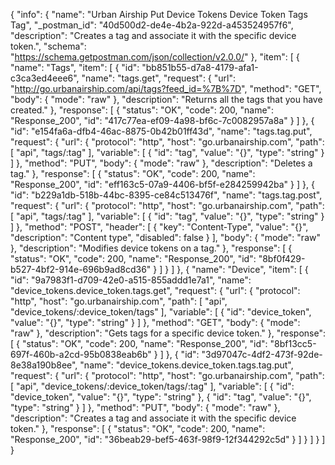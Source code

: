{
  "info": {
    "name": "Urban Airship Put Device Tokens Device Token Tags Tag",
    "_postman_id": "40d500d2-de4e-4b2a-922d-a453524957f6",
    "description": "Creates a tag and associate it with the specific device token.",
    "schema": "https://schema.getpostman.com/json/collection/v2.0.0/"
  },
  "item": [
    {
      "name": "Tags",
      "item": [
        {
          "id": "bb851b55-d7a8-4179-afa1-c3ca3ed4eee6",
          "name": "tags.get",
          "request": {
            "url": "http://go.urbanairship.com/api/tags?feed_id=%7B%7D",
            "method": "GET",
            "body": {
              "mode": "raw"
            },
            "description": "Returns all the tags that you have created."
          },
          "response": [
            {
              "status": "OK",
              "code": 200,
              "name": "Response_200",
              "id": "417c77ea-ef09-4a98-bf6c-7c0082957a8a"
            }
          ]
        },
        {
          "id": "e154fa6a-dfb4-46ac-8875-0b42b01ff43d",
          "name": "tags.tag.put",
          "request": {
            "url": {
              "protocol": "http",
              "host": "go.urbanairship.com",
              "path": [
                "api",
                "tags/:tag"
              ],
              "variable": [
                {
                  "id": "tag",
                  "value": "{}",
                  "type": "string"
                }
              ]
            },
            "method": "PUT",
            "body": {
              "mode": "raw"
            },
            "description": "Deletes a tag."
          },
          "response": [
            {
              "status": "OK",
              "code": 200,
              "name": "Response_200",
              "id": "eff163c5-07a9-4406-bf5f-e284259942ba"
            }
          ]
        },
        {
          "id": "b229a1db-518b-44bc-8395-ce84c513476f",
          "name": "tags.tag.post",
          "request": {
            "url": {
              "protocol": "http",
              "host": "go.urbanairship.com",
              "path": [
                "api",
                "tags/:tag"
              ],
              "variable": [
                {
                  "id": "tag",
                  "value": "{}",
                  "type": "string"
                }
              ]
            },
            "method": "POST",
            "header": [
              {
                "key": "Content-Type",
                "value": "{}",
                "description": "Content type",
                "disabled": false
              }
            ],
            "body": {
              "mode": "raw"
            },
            "description": "Modifies device tokens on a tag."
          },
          "response": [
            {
              "status": "OK",
              "code": 200,
              "name": "Response_200",
              "id": "8bf0f429-b527-4bf2-914e-696b9ad8cd36"
            }
          ]
        }
      ]
    },
    {
      "name": "Device",
      "item": [
        {
          "id": "9a7983f1-d709-42e0-a515-855addd1e7a1",
          "name": "device_tokens.device_token.tags.get",
          "request": {
            "url": {
              "protocol": "http",
              "host": "go.urbanairship.com",
              "path": [
                "api",
                "device_tokens/:device_token/tags"
              ],
              "variable": [
                {
                  "id": "device_token",
                  "value": "{}",
                  "type": "string"
                }
              ]
            },
            "method": "GET",
            "body": {
              "mode": "raw"
            },
            "description": "Gets tags for a specific device token."
          },
          "response": [
            {
              "status": "OK",
              "code": 200,
              "name": "Response_200",
              "id": "8bf13cc5-697f-460b-a2cd-95b0838eab6b"
            }
          ]
        },
        {
          "id": "3d97047c-4df2-473f-92de-8e38a190b8ee",
          "name": "device_tokens.device_token.tags.tag.put",
          "request": {
            "url": {
              "protocol": "http",
              "host": "go.urbanairship.com",
              "path": [
                "api",
                "device_tokens/:device_token/tags/:tag"
              ],
              "variable": [
                {
                  "id": "device_token",
                  "value": "{}",
                  "type": "string"
                },
                {
                  "id": "tag",
                  "value": "{}",
                  "type": "string"
                }
              ]
            },
            "method": "PUT",
            "body": {
              "mode": "raw"
            },
            "description": "Creates a tag and associate it with the specific device token."
          },
          "response": [
            {
              "status": "OK",
              "code": 200,
              "name": "Response_200",
              "id": "36beab29-bef5-463f-98f9-12f344292c5d"
            }
          ]
        }
      ]
    }
  ]
}
